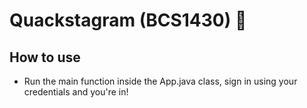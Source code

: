 # Quackstagram (BCS1430) 🐤

## How to use
- Run the main function inside the App.java class, sign in using your credentials and you're in!

